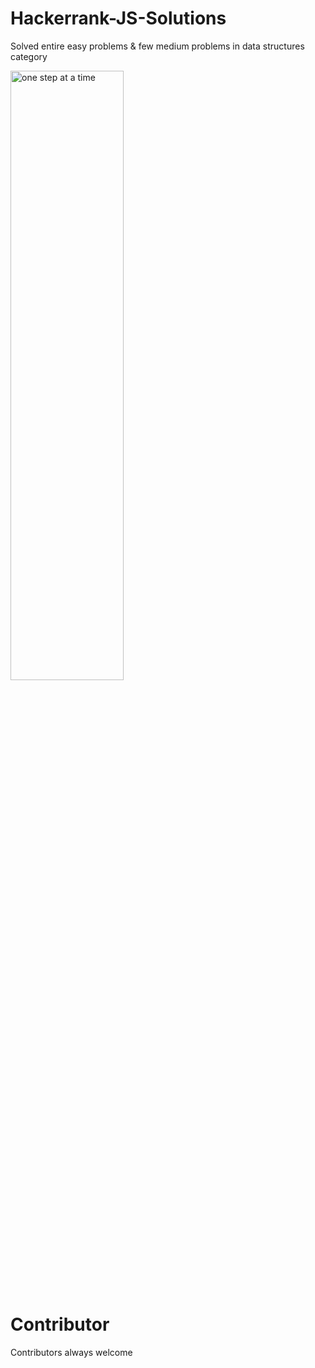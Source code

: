 # Hackerrank-JS-Solutions
Solved entire easy problems & few medium problems in data structures category

<img src="https://user-images.githubusercontent.com/3902309/88914103-bd7d3380-d27f-11ea-92d4-939d3d58bbc0.jpg" alt="one step at a time" align="center" width="60%" height="50%" />

# Contributor
Contributors always welcome
